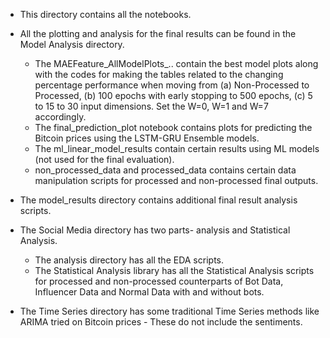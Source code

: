 - This directory contains all the notebooks.
- All the plotting and analysis for the final results can be found in the Model Analysis directory. 
    - The MAEFeature_AllModelPlots_.. contain the best model plots along with the codes for making the tables related to the changing percentage performance when moving from (a) Non-Processed to Processed, (b) 100 epochs with early stopping to 500 epochs, (c) 5 to 15 to 30 input dimensions. Set the W=0, W=1 and W=7 accordingly.
    - The final_prediction_plot notebook contains plots for predicting the Bitcoin prices using the LSTM-GRU Ensemble models.
    - The ml_linear_model_results contain certain results using ML models (not used for the final evaluation).
    - non_processed_data and processed_data contains certain data manipulation scripts for processed and non-processed final outputs.

- The model_results directory contains additional final result analysis scripts.
- The Social Media directory has two parts- analysis and Statistical Analysis.
    - The analysis directory has all the EDA scripts.
    - The Statistical Analysis library has all the Statistical Analysis scripts for processed and non-processed counterparts of Bot Data, Influencer Data and Normal Data with and without bots.
- The Time Series directory has some traditional Time Series methods like ARIMA tried on Bitcoin prices -  These do not include the sentiments.